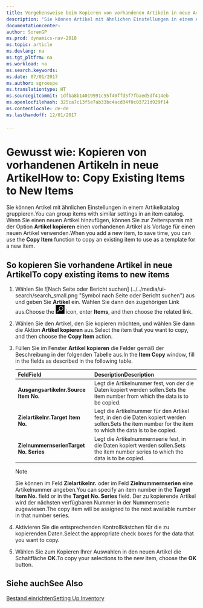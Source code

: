 ```yaml
---
title: Vorgehensweise beim Kopieren von vorhandenen Artikeln in neue Artikel
description: "Sie können Artikel mit ähnlichen Einstellungen in einem Artikelkatalog gruppieren. Wenn Sie einen neuen Artikel hinzufügen, können Sie zur Zeitersparnis mit der Option **Artikel kopieren** einen vorhandenen Artikel als Vorlage für einen neuen Artikel verwenden."
documentationcenter: 
author: SorenGP
ms.prod: dynamics-nav-2018
ms.topic: article
ms.devlang: na
ms.tgt_pltfrm: na
ms.workload: na
ms.search.keywords: 
ms.date: 07/01/2017
ms.author: sgroespe
ms.translationtype: HT
ms.sourcegitcommit: 1dfba8b14019991c95f40ffd5f7fbaed5df414eb
ms.openlocfilehash: 325ca7c13f5e7ab33bc4acd34f0c03721d929f14
ms.contentlocale: de-de
ms.lasthandoff: 12/01/2017

---
```

# <a name="how-to-copy-existing-items-to-new-items"></a><span data-ttu-id="a1879-104">Gewusst wie: Kopieren von vorhandenen Artikeln in neue Artikel</span><span class="sxs-lookup"><span data-stu-id="a1879-104">How to: Copy Existing Items to New Items</span></span>
<span data-ttu-id="a1879-105">Sie können Artikel mit ähnlichen Einstellungen in einem Artikelkatalog gruppieren.</span><span class="sxs-lookup"><span data-stu-id="a1879-105">You can group items with similar settings in an item catalog.</span></span> <span data-ttu-id="a1879-106">Wenn Sie einen neuen Artikel hinzufügen, können Sie zur Zeitersparnis mit der Option **Artikel kopieren** einen vorhandenen Artikel als Vorlage für einen neuen Artikel verwenden.</span><span class="sxs-lookup"><span data-stu-id="a1879-106">When you add a new item, to save time, you can use the **Copy Item** function to copy an existing item to use as a template for a new item.</span></span>  

## <a name="to-copy-existing-items-to-new-items"></a><span data-ttu-id="a1879-107">So kopieren Sie vorhandene Artikel in neue Artikel</span><span class="sxs-lookup"><span data-stu-id="a1879-107">To copy existing items to new items</span></span>  

1.  <span data-ttu-id="a1879-108">Wählen Sie ![Nach Seite oder Bericht suchen] (../../media/ui-search/search_small.png "Symbol nach Seite oder Bericht suchen") aus und geben Sie **Artikel** ein. Wählen Sie dann den zugehörigen Link aus.</span><span class="sxs-lookup"><span data-stu-id="a1879-108">Choose the ![Search for Page or Report](../../media/ui-search/search_small.png "Search for Page or Report icon") icon, enter **Items**, and then choose the related link.</span></span>  
2.  <span data-ttu-id="a1879-109">Wählen Sie den Artikel, den Sie kopieren möchten, und wählen Sie dann die Aktion **Artikel kopieren** aus.</span><span class="sxs-lookup"><span data-stu-id="a1879-109">Select the item that you want to copy, and then choose the **Copy Item** action.</span></span>  
3.  <span data-ttu-id="a1879-110">Füllen Sie im Fenster **Artikel kopieren** die Felder gemäß der Beschreibung in der folgenden Tabelle aus.</span><span class="sxs-lookup"><span data-stu-id="a1879-110">In the **Item Copy** window, fill in the fields as described in the following table.</span></span>  

    |<span data-ttu-id="a1879-111">Feld</span><span class="sxs-lookup"><span data-stu-id="a1879-111">Field</span></span>|<span data-ttu-id="a1879-112">Description</span><span class="sxs-lookup"><span data-stu-id="a1879-112">Description</span></span>|  
    |---------------------------------|---------------------------------------|  
    |<span data-ttu-id="a1879-113">**Ausgangsartikelnr.**</span><span class="sxs-lookup"><span data-stu-id="a1879-113">**Source Item No.**</span></span>|<span data-ttu-id="a1879-114">Legt die Artikelnummer fest, von der die Daten kopiert werden sollen.</span><span class="sxs-lookup"><span data-stu-id="a1879-114">Sets the item number from which the data is to be copied.</span></span>|  
    |<span data-ttu-id="a1879-115">**Zielartikelnr.**</span><span class="sxs-lookup"><span data-stu-id="a1879-115">**Target Item No.**</span></span>|<span data-ttu-id="a1879-116">Legt die Artikelnummer für den Artikel fest, in den die Daten kopiert werden sollen.</span><span class="sxs-lookup"><span data-stu-id="a1879-116">Sets the item number for the item to which the data is to be copied.</span></span>|  
    |<span data-ttu-id="a1879-117">**Zielnummernserien**</span><span class="sxs-lookup"><span data-stu-id="a1879-117">**Target No. Series**</span></span>|<span data-ttu-id="a1879-118">Legt die Artikelnummernserie fest, in die Daten kopiert werden sollen.</span><span class="sxs-lookup"><span data-stu-id="a1879-118">Sets the item number series to which the data is to be copied.</span></span>|  

    > [!NOTE]  
    >  <span data-ttu-id="a1879-119">Sie können im Feld **Zielartikelnr.** oder im Feld **Zielnummernserien** eine Artikelnummer angeben.</span><span class="sxs-lookup"><span data-stu-id="a1879-119">You can specify an item number in the **Target Item No.** field or in the **Target No. Series** field.</span></span> <span data-ttu-id="a1879-120">Der zu kopierende Artikel wird der nächsten verfügbaren Nummer in der Nummernserie zugewiesen.</span><span class="sxs-lookup"><span data-stu-id="a1879-120">The copy item will be assigned to the next available number in that number series.</span></span>  

4.  <span data-ttu-id="a1879-121">Aktivieren Sie die entsprechenden Kontrollkästchen für die zu kopierenden Daten.</span><span class="sxs-lookup"><span data-stu-id="a1879-121">Select the appropriate check boxes for the data that you want to copy.</span></span>  
5.  <span data-ttu-id="a1879-122">Wählen Sie zum Kopieren Ihrer Auswahlen in den neuen Artikel die Schaltfläche **OK**.</span><span class="sxs-lookup"><span data-stu-id="a1879-122">To copy your selections to the new item, choose the **OK** button.</span></span>  

## <a name="see-also"></a><span data-ttu-id="a1879-123">Siehe auch</span><span class="sxs-lookup"><span data-stu-id="a1879-123">See Also</span></span>  
[<span data-ttu-id="a1879-124">Bestand einrichten</span><span class="sxs-lookup"><span data-stu-id="a1879-124">Setting Up Inventory</span></span>](../../inventory-setup-inventory.md)

